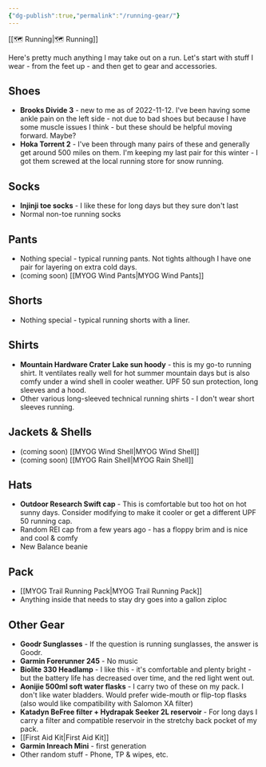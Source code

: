 ```yaml
---
{"dg-publish":true,"permalink":"/running-gear/"}
---
```



[[🗺️ Running\|🗺️ Running]]

Here's pretty much anything I may take out on a run. Let's start with stuff I wear - from the feet up - and then get to gear and accessories.

## Shoes

* **Brooks Divide 3** - new to me as of 2022-11-12. I've been having some ankle pain on the left side - not due to bad shoes but because I have some muscle issues I think - but these should be helpful moving forward. Maybe?
* **Hoka Torrent 2** - I've been through many pairs of these and generally get around 500 miles on them. I'm keeping my last pair for this winter - I got them screwed at the local running store for snow running.

## Socks

* **Injinji toe socks** - I like these for long days but they sure don't last
* Normal non-toe running socks

## Pants

* Nothing special - typical running pants. Not tights although I have one pair for layering on extra cold days.
* (coming soon) [[MYOG Wind Pants\|MYOG Wind Pants]]

## Shorts

* Nothing special - typical running shorts with a liner.

## Shirts

* **Mountain Hardware Crater Lake sun hoody** - this is my go-to running shirt. It ventilates really well for hot summer mountain days but is also comfy under a wind shell in cooler weather. UPF 50 sun protection, long sleeves and a hood.
* Other various long-sleeved technical running shirts - I don't wear short sleeves running.

## Jackets & Shells

* (coming soon) [[MYOG Wind Shell\|MYOG Wind Shell]]
* (coming soon) [[MYOG Rain Shell\|MYOG Rain Shell]]

## Hats

* **Outdoor Research Swift cap** - This is comfortable but too hot on hot sunny days. Consider modifying to make it cooler or get a different UPF 50 running cap.
* Random REI cap from a few years ago - has a floppy brim and is nice and cool & comfy
* New Balance beanie

## Pack

* [[MYOG Trail Running Pack\|MYOG Trail Running Pack]]
* Anything inside that needs to stay dry goes into a gallon ziploc

## Other Gear

* **Goodr Sunglasses** - If the question is running sunglasses, the answer is Goodr.
* **Garmin Forerunner 245** - No music
* **Biolite 330 Headlamp** - I like this - it's comfortable and plenty bright - but the battery life has decreased over time, and the red light went out.
* **Aonijie 500ml soft water flasks** - I carry two of these on my pack. I don't like water bladders. Would prefer wide-mouth or flip-top flasks (also would like compatibility with Salomon XA filter)
* **Katadyn BeFree filter + Hydrapak Seeker 2L reservoir** - For long days I carry a filter and compatible reservoir in the stretchy back pocket of my pack.
* [[First Aid Kit\|First Aid Kit]]
* **Garmin Inreach Mini** - first generation
* Other random stuff - Phone, TP & wipes, etc.
